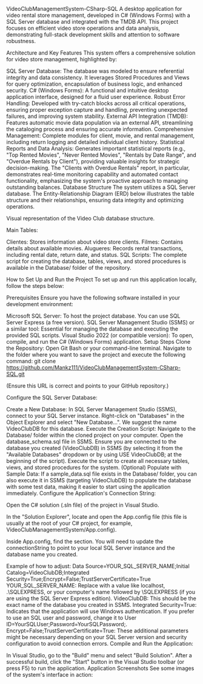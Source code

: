 VideoClubManagementSystem-CSharp-SQL
A desktop application for video rental store management, developed in C# (Windows Forms) with a SQL Server database and integrated with the TMDB API. This project focuses on efficient video store operations and data analysis, demonstrating full-stack development skills and attention to software robustness.

Architecture and Key Features
This system offers a comprehensive solution for video store management, highlighted by:

SQL Server Database: The database was modeled to ensure referential integrity and data consistency. It leverages Stored Procedures and Views for query optimization, encapsulation of business logic, and enhanced security.
C# (Windows Forms): A functional and intuitive desktop application interface, designed for a fluid user experience.
Robust Error Handling: Developed with try-catch blocks across all critical operations, ensuring proper exception capture and handling, preventing unexpected failures, and improving system stability.
External API Integration (TMDB): Features automatic movie data population via an external API, streamlining the cataloging process and ensuring accurate information.
Comprehensive Management: Complete modules for client, movie, and rental management, including return logging and detailed individual client history.
Statistical Reports and Data Analysis: Generates important statistical reports (e.g., "Top Rented Movies", "Never Rented Movies", "Rentals by Date Range", and "Overdue Rentals by Client"), providing valuable insights for strategic decision-making. The "Clients with Overdue Rentals" report, in particular, demonstrates real-time monitoring capability and automated contact functionality, emphasizing the system's proactive approach to managing outstanding balances.
Database Structure
The system utilizes a SQL Server database. The Entity-Relationship Diagram (ERD) below illustrates the table structure and their relationships, ensuring data integrity and optimizing operations.

Visual representation of the Video Club database structure.

Main Tables:

Clientes: Stores information about video store clients.
Filmes: Contains details about available movies.
Alugueres: Records rental transactions, including rental date, return date, and status.
SQL Scripts:
The complete script for creating the database, tables, views, and stored procedures is available in the Database/ folder of the repository.

How to Set Up and Run the Project
To set up and run this application locally, follow the steps below:

Prerequisites
Ensure you have the following software installed in your development environment:

Microsoft SQL Server: To host the project database. You can use SQL Server Express (a free version).
SQL Server Management Studio (SSMS) or a similar tool: Essential for managing the database and executing the provided SQL scripts.
Visual Studio 2022 (or compatible version): To open, compile, and run the C# (Windows Forms) application.
Setup Steps
Clone the Repository:
Open Git Bash or your command-line terminal. Navigate to the folder where you want to save the project and execute the following command:
git clone https://github.com/Mankz111/VideoClubManagementSystem-CSharp-SQL.git

(Ensure this URL is correct and points to your GitHub repository.)

Configure the SQL Server Database:

Create a New Database: In SQL Server Management Studio (SSMS), connect to your SQL Server instance. Right-click on "Databases" in the Object Explorer and select "New Database...". We suggest the name VideoClubDB for this database.
Execute the Creation Script:
Navigate to the Database/ folder within the cloned project on your computer.
Open the database_schema.sql file in SSMS.
Ensure you are connected to the database you created (VideoClubDB) in SSMS (by selecting it from the "Available Databases" dropdown or by using USE VideoClubDB; at the beginning of the script).
Execute the script to create all necessary tables, views, and stored procedures for the system.
(Optional) Populate with Sample Data:
If a sample_data.sql file exists in the Database/ folder, you can also execute it in SSMS (targeting VideoClubDB) to populate the database with some test data, making it easier to start using the application immediately.
Configure the Application's Connection String:

Open the C# solution (.sln file) of the project in Visual Studio.

In the "Solution Explorer", locate and open the App.config file (this file is usually at the root of your C# project, for example, VideoClubManagementSystem/App.config).

Inside App.config, find the <connectionStrings> section. You will need to update the connectionString to point to your local SQL Server instance and the database name you created.

Example of how to adjust: Data Source=YOUR_SQL_SERVER_NAME;Initial Catalog=VideoClubDB;Integrated Security=True;Encrypt=False;TrustServerCertificate=True
YOUR_SQL_SERVER_NAME: Replace with a value like localhost, .\SQLEXPRESS, or your computer's name followed by \SQLEXPRESS (if you are using the SQL Server Express edition).
VideoClubDB: This should be the exact name of the database you created in SSMS.
Integrated Security=True: Indicates that the application will use Windows authentication. If you prefer to use an SQL user and password, change it to User ID=YourSQLUser;Password=YourSQLPassword;.
Encrypt=False;TrustServerCertificate=True: These additional parameters might be necessary depending on your SQL Server version and security configuration to avoid connection errors.
Compile and Run the Application:

In Visual Studio, go to the "Build" menu and select "Build Solution".
After a successful build, click the "Start" button in the Visual Studio toolbar (or press F5) to run the application.
Application Screenshots
See some images of the system's interface in action:


